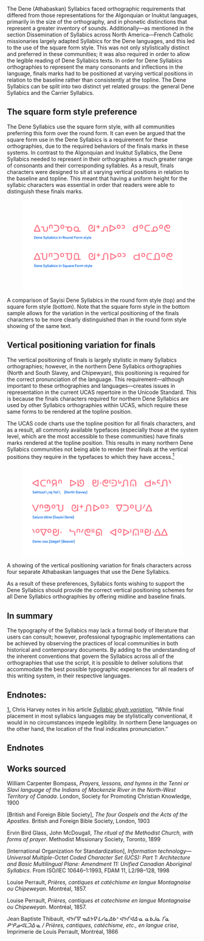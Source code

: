 The Dene (Athabaskan) Syllabics faced orthographic requirements that differed from those representations for the Algonquian or Inuktut languages, primarily in the size of the orthography, and in phonetic distinctions that represent a greater inventory of sounds. Additionally—as mentioned in the section Dissemination of Syllabics across North America—French Catholic missionaries largely adapted Syllabics for the Dene languages, and this led to the use of the square form style. This was not only stylistically distinct and preferred in these communities; it was also required in order to allow the legible reading of Dene Syllabics texts. In order for Dene Syllabics orthographies to represent the many consonants and inflections in the language, finals marks had to be positioned at varying vertical positions in relation to the baseline rather than consistently at the topline. The Dene Syllabics can be split into two distinct yet related groups: the general Dene Syllabics and the Carrier Syllabics.

## The square form style preference

The Dene Syllabics use the square form style, with all communities preferring this form over the round form. It can even be argued that the square form use in the Dene Syllabics is a requirement for these orthographies, due to the required behaviors of the finals marks in these systems. In contrast to the Algonquian and Inuktut Syllabics, the Dene Syllabics needed to represent in their orthographies a much greater range of consonants and their corresponding syllables. As a result, finals characters were designed to sit at varying vertical positions in relation to the baseline and topline. This meant that having a uniform height for the syllabic characters was essential in order that readers were able to distinguish these finals marks.

<figure>

![Showing a comparison of the same words in the Square form and Round form Syllabics styles](images/article_04_figure_01.svg)

</figure>
<figcaption>A comparison of Sayisi Dene Syllabics in the round form style (top) and the square form style (bottom). Note that the square form style in the bottom sample allows for the variation in the vertical positioning of the finals characters to be more clearly distinguished than in the round form style showing of the same text.</figcaption>

## Vertical positioning variation for finals

The vertical positioning of finals is largely stylistic in many Syllabics orthographies; however, in the northern Dene Syllabics orthographies (North and South Slavey, and Chipewyan), this positioning is required for the correct pronunciation of the language. This requirement—although important to these orthographies and languages—creates issues in representation in the current UCAS repertoire in the Unicode Standard. This is because the finals characters required for northern Dene Syllabics are used by other Syllabics orthographies within UCAS, which require these same forms to be rendered at the topline position.

The UCAS code charts use the topline position for all finals characters, and as a result, all commonly available typefaces (especially those at the system level, which are the most accessible to these communities) have finals marks rendered at the topline position. This results in many northern Dene Syllabics communities not being able to render their finals at the vertical positions they require in the typefaces to which they have access.<a id="back-1" href="#1"><sup>1</sup></a>

<figure>

![Syllabics-using languages community map](images/article_04_figure_02.svg)

</figure>
<figcaption>A showing of the vertical positioning variation for finals characters across four separate Athabaskan languages that use the Dene Syllabics.</figcaption>

As a result of these preferences, Syllabics fonts wishing to support the Dene Syllabics should provide the correct vertical positioning schemes for all Dene Syllabics orthographies by offering midline and baseline finals.

## In summary

The typography of the Syllabics may lack a formal body of literature that users can consult; however, professional typographic implementations can be achieved by observing the practices of local communities in both historical and contemporary documents. By adding to the understanding of the inherent conventions that govern the Syllabics across all of the orthographies that use the script, it is possible to deliver solutions that accommodate the best possible typographic experiences for all readers of this writing system, in their respective languages.

## Endnotes:

<a id="1" href="#back-1">1.</a> Chris Harvey notes in his article _[Syllabic glyph variation](http://www.languagegeek.com/typography/syllabics/syllabic_variation.pdf ),_ “While final placement in most syllabics languages may be stylistically conventional, it would in no circumstances impede legibility. In northern Dene languages on the other hand, the location of the final indicates pronunciation.”

## Endnotes

## Works sourced

William Carpenter Bompass, *Prayers, lessons, and hymns in the Tenni or Slavi language of the Indians of Mackenzie River in the North-West Territory of Canada*. London, Society for Promoting Christian Knowledge, 1900

[British and Foreign Bible Society], *The four Gospels and the Acts of the Apostles*. British and Foreign Bible Society, London, 1903

Ervin Bird Glass, John McDougall, *The ritual of the Methodist Church, with forms of prayer*. Methodist Missionary Society, Toronto, 1899

[International Organization for Standardization], *Information technology—Universal Multiple-Octet Coded Character Set (UCS): Part 1: Architecture and Basic Multilingual Plane: Amendment 11: Unified Canadian Aboriginal Syllabics*. From ISO/IEC 10646–1:1993, FDAM 11, L2/98–128, 1998

Louise Perrault, *Prières, cantiques et catéchisme en langue Montagnaise ou Chipeweyan*. Montréal, 1857.

Louise Perrault, *Prières, cantiques et catechisme en langue Montagnaise ou Chipeweyan*. Montréal, 1857.

Jean Baptiste Thibault, *ᐊᔭᒥᐁ ᓀᐃᔭᐁᐧᒪᓯᓇᐃᑲᐣ ᐊᔭᒥᐊᐃᐧᓇ ᓇᑲᒧᓇ ᒥᓇ ᑭᐢᑭᓄᐊᒪᑐᐃᐧᓇ / Prières, cantiques, catéchisme, etc., en langue crise*, Imprimerie de Louis Perrault, Montréal, 1866
